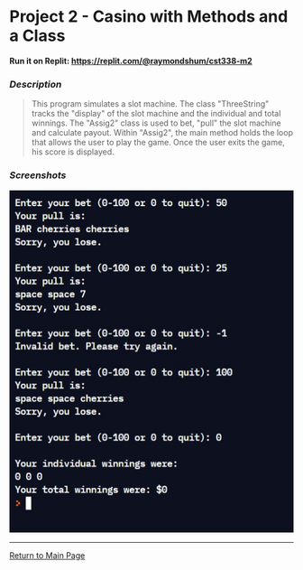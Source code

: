 # Project 2 - Casino with Methods and a Class

**Run it on Replit: https://replit.com/@raymondshum/cst338-m2** 


### _Description_ 
> This program simulates a slot machine. The class "ThreeString" tracks the
 "display" of the slot machine and the individual and total winnings. The
 "Assig2" class is used to bet, "pull" the slot machine and calculate payout.
 Within "Assig2", the main method holds the loop that allows the user to play
 the game. Once the user exits the game, his score is displayed.
 
### _Screenshots_

![Sample](../Images/m2/sample.JPG)

---

[Return to Main Page](https://github.com/raymondshum/CST338)